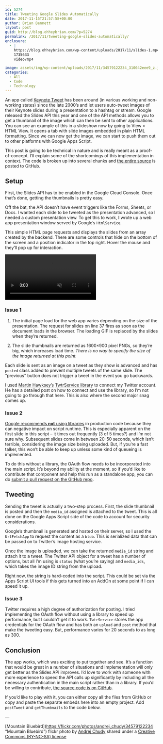 ```yaml
---
id: 5274
title: Tweeting Google Slides Automatically
date: 2017-11-15T21:57:58+00:00
author: Brian Bennett
layout: post
guid: http://blog.ohheybrian.com/?p=5274
permalink: /2017/11/tweeting-google-slides-automatically/
enclosure:
  - |
    https://blog.ohheybrian.com/wp-content/uploads/2017/11/slides-1.mp4
    1735633
    video/mp4

image: assets/img/wp-content/uploads/2017/11/34579122234_310042eee9_z.jpg
categories:
  - All
  - Code
  - Technology
---
```

An app called [Keynote Tweet](http://larahogan.me/blog/live-tweeting-from-keynote/) has been around (in various working and non-working states) since the late 2000&#8217;s and let users auto-tweet images of their Keynote slides during a presentation to a hashtag or stream. Google released the Slides API this year and one of the API methods allows you to get a thumbnail of the image which can then be sent to other applications. You can see an example of this in a slideshow now by going to View > HTML View. It opens a tab with slide images embedded in plain HTML formatting. Since we can now get the image, we can start to push them out to other platforms with Google Apps Script.

This post is going to be technical in nature and is really meant as a proof-of-concept. I&#8217;ll explain some of the shortcomings of this implementation in context. The code is broken up into several chunks and [the entire source](https://www.github.com/bennettscience/slides-tweeter) is posted to GitHub.

## Setup

First, the Slides API has to be enabled in the Google Cloud Console. Once that&#8217;s done, getting the thumbnails is pretty easy.



Off the bat, the API doesn&#8217;t have event triggers like the Forms, Sheets, or Docs. I wanted each slide to be tweeted as the presentation advanced, so I needed a custom presentation view. To get this to work, I wrote up a web app presentation window served by Google&#8217;s `HtmlService`.

This simple HTML page requests and displays the slides from an array created by the backend. There are some controls that hide on the bottom of the screen and a position indicator in the top right. Hover the mouse and they&#8217;ll pop up for interaction.

<video style="max-width:100%; height:auto" autoplay muted loop><source src="https://blog.ohheybrian.com/wp-content/uploads/2017/11/slides-1.mp4" type="video/mp4"></video>



### Issue 1

1. The initial page load for the web app varies depending on the size of the presentation. The request for slides on line 37 fires as soon as the document loads in the browser. The loading GIF is replaced by the slides when they&#8217;re returned.

2. The slide thumbnails are returned as 1600&#215;900 pixel PNGs, so they&#8217;re big, which increases load time. _There is no way to specify the size of the image returned at this point._

Each slide is sent as an image on a tweet as they show is advanced and has `posted` class added to prevent multiple tweets of the same slide. The &#8220;previous&#8221; button does not trigger a tweet in the event you go backwards.

I used [Martin Hawksey&#8217;s](http://www.twitter.com/mhawksey) [TwtrService library](https://mashe.hawksey.info/2014/10/twtrservice-a-twitter-api-client-for-google-apps-script/) to connect my Twitter account. He has a detailed post on how to connect and use the library, so I&#8217;m not going to go through that here. This is also where the second major snag comes up.

### Issue 2

[Google recommends **not** using libraries](https://developers.google.com/apps-script/guides/libraries) in production code because they can negative impact on script runtime. This is especially apparent on the first slide in this script &#8211; it times out frequently (3 of 5 times?) and I&#8217;m not sure why. Subsequent slides come in between 20-50 seconds, which isn&#8217;t terrible, considering the image size being uploaded. But, if you&#8217;re a fast talker, this won&#8217;t be able to keep up unless some kind of queueing is implemented.

To do this without a library, the OAuth flow needs to be incorporated into the main script. It&#8217;s beyond my ability at the moment, so if you&#8217;d like to contribute that component and help this run as a standalone app, you can do [submit a pull request on the GitHub repo](https://github.com/bennettscience/slides-tweeter).

## Tweeting

Sending the tweet is actually a two-step process. First, the slide thumbnail is posted and then the `media_id` assigned is attached to the tweet. This is all done on the Google Apps Script side of the code to account for security considerations.

Google&#8217;s thumbnail is generated and hosted on their server, so I used the `UrlFetchApp` to request the content as a `blob`. This is serialized data that can be passed on to Twitter&#8217;s image hosting service.

Once the image is uploaded, we can take the returned `media_id` string and attach it to a tweet. The Twitter API object for a tweet has a number of options, but all I&#8217;m using is `status` (what you&#8217;re saying) and `media_ids`, which takes the image ID string from the upload.

Right now, the string is hard-coded into the script. This could be set via the Apps Script UI tools if this gets turned into an AddOn at some point if I can speed it up.



### Issue 3

Twitter requires a high degree of authorization for posting. I tried implementing the OAuth flow without using a library to speed up performance, but I couldn&#8217;t get it to work. `TwtrService` stores the app credentials for the OAuth flow and has both an `upload` and `post` method that make the tweeting easy. But, performance varies for 20 seconds to as long as 300.

## Conclusion

The app works, which was exciting to put together and see. It&#8217;s a function that would be great in a number of situations and implementation will only get better as the Slides API improves. I&#8217;d love to work with someone with more experience to speed the API calls up significantly by including all the necessary authentication in the main script rather than in a library. If you&#8217;d be willing to contribute, [the source code is on GitHub](https://github.com/bennettscience/slides-tweeter).

If you&#8217;d like to play with it, you can either copy all the files from GitHub or copy and paste the separate embeds here into an empty project. Add `postTweet` and `getThumbnails` to the code below.



&#8212;

[Mountain Bluebird](https://flickr.com/photos/andrej_chudy/34579122234 &#8220;Mountain Bluebird&#8221;) flickr photo by [Andrej Chudy](https://flickr.com/people/andrej_chudy) shared under a [Creative Commons (BY-NC-SA) license](https://creativecommons.org/licenses/by-nc-sa/2.0/)
